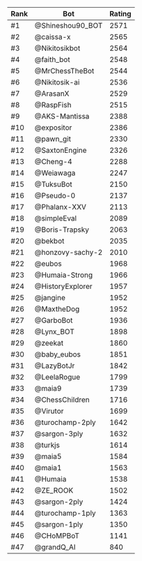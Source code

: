 Rank|Bot|Rating
---|---|---
#1|@Shineshou90_BOT|2571
#2|@caissa-x|2565
#3|@Nikitosikbot|2564
#4|@faith_bot|2548
#5|@MrChessTheBot|2544
#6|@Nikitosik-ai|2536
#7|@ArasanX|2529
#8|@RaspFish|2515
#9|@AKS-Mantissa|2388
#10|@expositor|2386
#11|@pawn_git|2330
#12|@SaxtonEngine|2326
#13|@Cheng-4|2288
#14|@Weiawaga|2247
#15|@TuksuBot|2150
#16|@Pseudo-0|2137
#17|@Phalanx-XXV|2113
#18|@simpleEval|2089
#19|@Boris-Trapsky|2063
#20|@bekbot|2035
#21|@honzovy-sachy-2|2010
#22|@eubos|1968
#23|@Humaia-Strong|1966
#24|@HistoryExplorer|1957
#25|@jangine|1952
#26|@MaxtheDog|1952
#27|@GarboBot|1936
#28|@Lynx_BOT|1898
#29|@zeekat|1860
#30|@baby_eubos|1851
#31|@LazyBotJr|1842
#32|@LeelaRogue|1799
#33|@maia9|1739
#34|@ChessChildren|1716
#35|@Virutor|1699
#36|@turochamp-2ply|1642
#37|@sargon-3ply|1632
#38|@turkjs|1614
#39|@maia5|1584
#40|@maia1|1563
#41|@Humaia|1538
#42|@ZE_ROOK|1502
#43|@sargon-2ply|1424
#44|@turochamp-1ply|1363
#45|@sargon-1ply|1350
#46|@CHoMPBoT|1141
#47|@grandQ_AI|840
